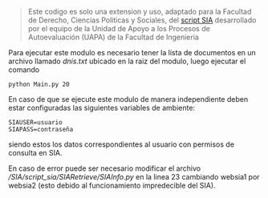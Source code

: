 > Este codigo es solo una extension y uso, adaptado para la Facultad de Derecho, Ciencias Politicas y Sociales, del [script SIA][SIA] desarrollado por el equipo de la Unidad de Apoyo a los Procesos de Autoevaluación (UAPA) de la Facultad de Ingenieria

Para ejecutar este modulo es necesario tener la lista de documentos en un archivo llamado *dnis.txt* ubicado en la raiz del modulo, luego ejecutar el comando
    
    python Main.py 20  

En caso de que se ejecute este modulo de manera independiente deben estar configuradas las siguientes variables de ambiente:

    SIAUSER=usuario
    SIAPASS=contraseña

siendo estos los datos correspondientes al usuario con permisos de consulta en SIA. 

En caso de error puede ser necesario modificar el archivo */SIA/script_sia/SIARetrieve/SIAInfo.py* en la linea 23 cambiando websia1 por websia2 (esto debido al funcionamiento impredecible del SIA).

[SIA]: <https://github.com/uapa-team/script_sia>